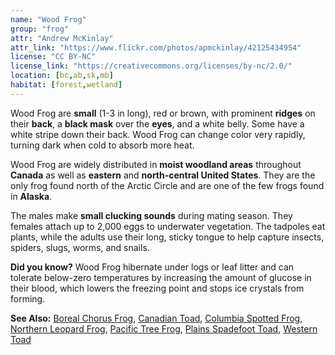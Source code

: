 ```yaml
---
name: "Wood Frog"
group: "frog"
attr: "Andrew McKinlay"
attr_link: "https://www.flickr.com/photos/apmckinlay/42125434954"
license: "CC BY-NC"
license_link: "https://creativecommons.org/licenses/by-nc/2.0/"
location: [bc,ab,sk,mb]
habitat: [forest,wetland]
---
```

Wood Frog are **small** (1-3 in long), red or brown, with prominent **ridges** on their **back**, a **black mask** over the **eyes**, and a white belly. Some have a white stripe down their back. Wood Frog can change color very rapidly, turning dark when cold to absorb more heat.

Wood Frog are widely distributed in **moist woodland areas** throughout **Canada** as well as **eastern** and **north-central United States**. They are the only frog found north of the Arctic Circle and are one of the few frogs found in **Alaska**.  

The males make **small clucking sounds** during mating season. They females attach up to 2,000 eggs to underwater vegetation. The tadpoles eat plants, while the adults use their long, sticky tongue to help capture insects, spiders, slugs, worms, and snails.

**Did you know?** Wood Frog hibernate under logs or leaf litter and can tolerate below-zero temperatures by increasing the amount of glucose in their blood, which lowers the freezing point and stops ice crystals from forming.

<!-- generated, do not edit -->
**See Also:**
[Boreal Chorus Frog](/{{section}}/borchor),
[Canadian Toad](/{{section}}/cantoad),
[Columbia Spotted Frog](/{{section}}/colsfrog),
[Northern Leopard Frog](/{{section}}/norlfrog),
[Pacific Tree Frog](/{{section}}/pactfrog),
[Plains Spadefoot Toad](/{{section}}/plainspade),
[Western Toad](/{{section}}/westtoad)
